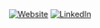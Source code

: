 <div align="center">
  <a href="https://krutarthsathe.info/" target="_blank"><img alt="Website" src="https://img.shields.io/badge/Website-red?style=for-the-badge"></a>
  <a href="https://www.linkedin.com/in/krutarthsathe/" target="_blank"><img alt="LinkedIn" src="https://img.shields.io/badge/LinkedIn-0077B5?style=for-the-badge&logo=linkedin&logoColor=white"></a>
</div>